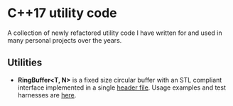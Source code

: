 # C++17 utility code
A collection of newly refactored utility code I have written for and used in many personal projects over the years.

## Utilities

- **RingBuffer<T, N>** is a fixed size circular buffer with an STL compliant interface implemented in a single [header file](include/ring_buffer.hpp). Usage examples and test harnesses are [here](test/ring_buffer/catch_ring_buffer.cpp).
